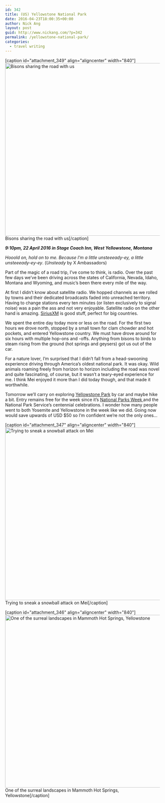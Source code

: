 ```yaml
---
id: 342
title: (US) Yellowstone National Park
date: 2016-04-23T18:00:35+00:00
author: Nick Ang
layout: post
guid: http://www.nickang.com/?p=342
permalink: /yellowstone-national-park/
categories:
  - travel writing
---
```

[caption id="attachment_349" align="aligncenter" width="840"]<img class="size-large wp-image-349" src="http://www.nickang.com/wp-content/uploads/2016/04/DSCF8611_edited-1024x683.jpg" alt="Bisons sharing the road with us" width="840" height="560" /> Bisons sharing the road with us[/caption]

<strong><em>9:10pm, 22 April 2016 in Stage Coach Inn, West Yellowstone, Montana</em></strong>

<em>Hooold on, hold on to me. Because I’m a little unsteeeady-ey, a little unsteeeady-ey-ey</em>. (<em>Unsteady</em> by X Ambassadors)

Part of the magic of a road trip, I’ve come to think, is radio. Over the past few days we’ve been driving across the states of California, Nevada, Idaho, Montana and Wyoming, and music’s been there every mile of the way.

At first I didn’t know about satellite radio. We hopped channels as we rolled by towns and their dedicated broadcasts faded into unreached territory. Having to change stations every ten minutes (or listen exclusively to signal noise) was a pain the ass and not very enjoyable. Satellite radio on the other hand is amazing. <a href="http://www.siriusxm.com/" target="_blank">SiriusXM</a> is good stuff, perfect for big countries.

We spent the entire day today more or less on the road. For the first two hours we drove north, stopped by a small town for clam chowder and hot pockets, and entered Yellowstone country. We must have drove around for six hours with multiple hop-ons and -offs. Anything from bisons to birds to steam rising from the ground (hot springs and geysers) got us out of the car.

For a nature lover, I’m surprised that I didn’t fall from a head-swooning experience driving through America’s oldest national park. It was okay. Wild animals roaming freely from horizon to horizon including the road was novel and quite fascinating, of course, but it wasn’t a teary-eyed experience for me. I think Mei enjoyed it more than I did today though, and that made it worthwhile.

Tomorrow we’ll carry on exploring <a href="https://www.nps.gov/yell/index.htm" target="_blank">Yellowstone Park</a> by car and maybe hike a bit. Entry remains free for the week since it’s <a href="https://www.nps.gov/findapark/national-park-week.htm" target="_blank">National Parks Week </a>and the National Park Service’s centennial celebrations. I wonder how many people went to both Yosemite and Yellowstone in the week like we did. Going now would save upwards of USD $50 so I’m confident we’re not the only ones…

[caption id="attachment_347" align="aligncenter" width="840"]<img class="size-large wp-image-347" src="http://www.nickang.com/wp-content/uploads/2016/04/DSCF8687_edited-1024x683.jpg" alt="Trying to sneak a snowball attack on Mei " width="840" height="560" /> Trying to sneak a snowball attack on Mei[/caption]

[caption id="attachment_346" align="aligncenter" width="840"]<img class="size-large wp-image-346" src="http://www.nickang.com/wp-content/uploads/2016/04/DSCF8751_edited-1024x683.jpg" alt="One of the surreal landscapes in Mammoth Hot Springs, Yellowstone" width="840" height="560" /> One of the surreal landscapes in Mammoth Hot Springs, Yellowstone[/caption]